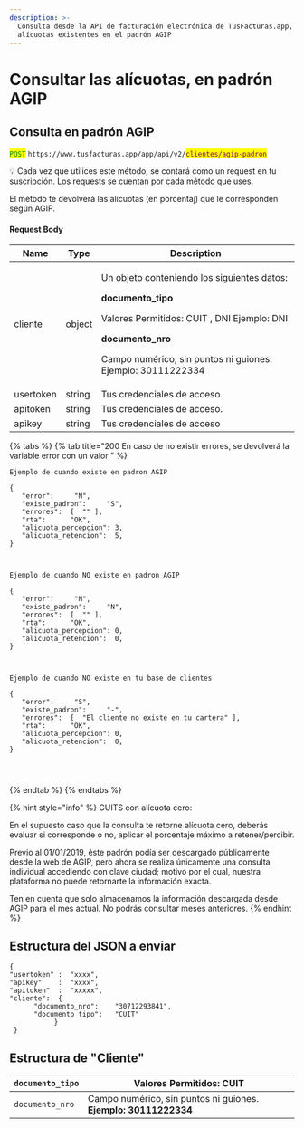 ```yaml
---
description: >-
  Consulta desde la API de facturación electrónica de TusFacturas.app, las
  alícuotas existentes en el padrón AGIP
---
```


# Consultar las alícuotas, en padrón AGIP

## Consulta en padrón AGIP

<mark style="color:green;">`POST`</mark> `https://www.tusfacturas.app/app/api/v2/`<mark style="color:purple;">`clientes/agip-padron`</mark>

💡 Cada vez que utilices este método, se contará como un request en tu suscripción. Los requests se cuentan por cada método que uses.



El método te devolverá las alícuotas (en porcentaj) que le corresponden según AGIP.

#### Request Body

| Name      | Type   | Description                                                                                                                                                                                                                                              |
| --------- | ------ | -------------------------------------------------------------------------------------------------------------------------------------------------------------------------------------------------------------------------------------------------------- |
| cliente   | object | <p>Un objeto conteniendo los siguientes datos:</p><p><strong>documento_tipo</strong></p><p>Valores Permitidos: CUIT , DNI Ejemplo: DNI</p><p><strong>documento_nro</strong></p><p>Campo numérico, sin puntos ni guiones. Ejemplo: 30111222334</p><p></p> |
| usertoken | string | Tus credenciales de acceso.                                                                                                                                                                                                                              |
| apitoken  | string | Tus credenciales de acceso.                                                                                                                                                                                                                              |
| apikey    | string | Tus credenciales de acceso                                                                                                                                                                                                                               |

{% tabs %}
{% tab title="200 En caso de no existir errores, se devolverá la variable error con un valor " %}
```
Ejemplo de cuando existe en padron AGIP

{
   "error":     "N",
   "existe_padron":     "S",
   "errores":  [  "" ],
   "rta":      "OK",
   "alicuota_percepcion": 3,
   "alicuota_retencion":  5,
}



Ejemplo de cuando NO existe en padron AGIP

{
   "error":     "N",
   "existe_padron":     "N",
   "errores":  [  "" ],
   "rta":      "OK",
   "alicuota_percepcion": 0,
   "alicuota_retencion":  0,
}



Ejemplo de cuando NO existe en tu base de clientes

{
   "error":     "S",
   "existe_padron":     "-",
   "errores":  [  "El cliente no existe en tu cartera" ],
   "rta":      "OK",
   "alicuota_percepcion": 0,
   "alicuota_retencion":  0,
}




```
{% endtab %}
{% endtabs %}

{% hint style="info" %}
CUITS con alícuota cero:

En el supuesto caso que la consulta te retorne alícuota cero, deberás evaluar si corresponde o no, aplicar el porcentaje máximo a retener/percibir.

Previo al 01/01/2019, éste padrón podía ser descargado públicamente desde la web de AGIP, pero ahora se realiza únicamente una consulta individual accediendo con clave ciudad; motivo por el cual, nuestra plataforma no puede retornarte la información exacta.

Ten en cuenta que solo almacenamos la información descargada desde AGIP para el mes actual. No podrás consultar meses anteriores.
{% endhint %}

## Estructura del JSON a enviar

```
{
"usertoken" :  "xxxx",
"apikey"    :  "xxxx",
"apitoken"  :  "xxxxx",
"cliente":  {                
      "documento_nro":    "30712293841",
      "documento_tipo":   "CUIT"        
           }
 }
```

## Estructura de "Cliente"

| `documento_tipo` | Valores Permitidos: **CUIT**                                    |
| ---------------- | --------------------------------------------------------------- |
| `documento_nro`  | Campo numérico, sin puntos ni guiones. **Ejemplo: 30111222334** |
